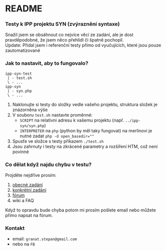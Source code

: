 # README #

### Testy k IPP projektu SYN (zvýraznění syntaxe) ###

Snažil jsem se obsáhnout co nejvíce věcí ze zadání, ale je dost pravděpodobné, že jsem něco přehlídl či špatně pochopil.  
Update: Přidal jsem i referenční testy přímo od vyučujících, které jsou pouze zautomatizované

### Jak to nastavit, aby to fungovalo? ###

```
ipp-syn-test
 | - test.sh
 \ - ...
ipp-syn
 | - syn.php
 \ - ...
```

1. Naklonujte si testy do složky vedle vašeho projektu, struktura složek je znázorněna výše
2. V souboru `test.sh` nastavte proměnné:
    * `SCRIPT` na relativni adresu k vašemu projektu (např. `../ipp-syn/syn.php`)
    * `INTERPRETER` na `php` (python by měl taky fungovat) na merlinovi je nutné zadat `php -d open_basedir=""`
3. Spusťe ve složce s testy příkazem `./test.sh`
4. Jsou zahrnuty i testy na zkrácené parametry a rozšíření HTM, což není povinné

### Co dělat když najdu chybu v testu? ###
Projděte nejdříve prosím:

1. [obecné zadání](https://wis.fit.vutbr.cz/FIT/st/course-files-st.php/course/IPP-IT/projects/2014-2015/Zadani/proj2015.pdf?cid=9999)
2. [konkrétní zadání](https://wis.fit.vutbr.cz/FIT/st/course-files-st.php/course/IPP-IT/projects/2014-2015/Zadani/syn.pdf?cid=9999)
3. [fórum](https://wis.fit.vutbr.cz/FIT/st/course-sl.php?id=561253)
4. wiki a FAQ

Když to opravdu bude chyba potom mi prosím pošlete email nebo můžete přímo napsat na fórum.

### Kontakt ###

* email: `granat.stepan@gmail.com`
* nebo na `FB`
